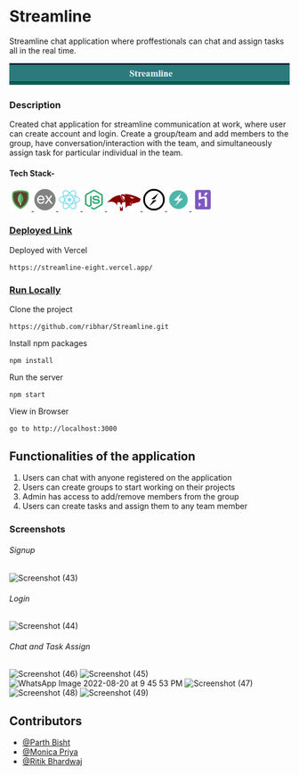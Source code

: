 # Streamline

Streamline chat application where proffestionals can chat and assign tasks all in the real time.

<a href="https://streamline-eight.vercel.app/">![Logo](https://github.com/ribhar/Streamline/blob/master/client/src/assets/logo.PNG)</a>

### Description

Created chat application for streamline communication at work, where user can create account and login.
Create a group/team and add members to the group, have conversation/interaction with the team, and simultaneously assign task for particular individual in the team.


<!-- ### Tech Stack

* React
* MongoDB
* Express
* Node.js
* Javascript 
* Nodemailer
* Socket.io
* Chackra UI
* Mongoose
* HTML
* CSS -->

#### Tech Stack-

<p float="left">
   <a href="https://www.mongodb.com/" target="_blank" rel="noreferrer"> <img src="https://github.com/ribhar/ribhar/blob/main/giticons/icons8-mongodb.svg" alt="mongodb" width="40" height="40"/> </a>
   <a href="https://expressjs.com" target="_blank" rel="noreferrer"> <img src="https://github.com/ribhar/ribhar/blob/main/giticons/express.png" alt="express" width="40" height="40"/> </a>
  <a href="https://reactjs.org/" target="_blank" rel="noreferrer"> <img src="https://github.com/ribhar/ribhar/blob/main/giticons/icons8-react-native.svg" alt="react" width="40" height="40"/> </a> 
  <a href="https://nodejs.org" target="_blank" rel="noreferrer"> <img src="https://github.com/ribhar/ribhar/blob/main/giticons/icons8-node-js.svg" alt="nodejs" width="40" height="40"/> </a>
   <a href="https://mongoosejs.com/" target="_blank" rel="noreferrer"> <img src="https://github.com/ribhar/ribhar/blob/main/giticons/mongoose.png" alt="mongoose" width="60" height="30"/> </a>
   <a href="https://socket.io/" target="_blank" rel="noreferrer"> <img src="https://github.com/ribhar/ribhar/blob/main/giticons/socket.svg" alt="socket" width="40" height="40"> 
   <a href="https://chakra-ui.com/" target="_blank" rel="noreferrer"> <img src="https://github.com/ribhar/ribhar/blob/main/giticons/icons8-chakra-ui.svg" alt="chakra" width="40" height="40"> 
  <a href="https://dashboard.heroku.com/" target="_blank" rel="noreferrer"> <img src="https://github.com/ribhar/ribhar/blob/main/giticons/icons8-heroku.svg" alt="heroku" width="40" height="40"/> </a>
</p>
 

### <u>Deployed Link</u>


Deployed with Vercel
```
https://streamline-eight.vercel.app/
 ```

### <u>Run Locally</u>

Clone the project

```
https://github.com/ribhar/Streamline.git

```

Install npm packages

```
npm install
```

Run the server

```
npm start
```

View in Browser

```
go to http://localhost:3000
```

<!-- ### Installation Requirements

* Fork the repo, then clone it
* install all dependencies, with 'npm install'
* start the server 'npm run dev'
* start the application 'npm start' -->
## Functionalities of the application

1. Users can chat with anyone registered on the application
2. Users can create groups to start working on their projects
3. Admin has access to add/remove members from the group
4. Users can create tasks and assign them to any team member



### Screenshots

###### Signup

![Screenshot (43)](https://user-images.githubusercontent.com/100186167/185743179-6e16a30f-0c5b-4817-98c3-7b2e99d11370.png)

###### Login
![Screenshot (44)](https://user-images.githubusercontent.com/100186167/185743232-3ef98561-f8bd-4f14-8f35-74d5b1b1edd3.png)

###### Chat and Task Assign 

![Screenshot (46)](https://user-images.githubusercontent.com/100186167/185756813-ea99185f-1a5e-4257-b7a1-077a0fefd714.png)
![Screenshot (45)](https://user-images.githubusercontent.com/100186167/185743282-68d532e6-a5d2-44cc-ac9a-b8747a06c882.png)
![WhatsApp Image 2022-08-20 at 9 45 53 PM](https://user-images.githubusercontent.com/100186167/185756654-c87ccb1c-7a7c-4fdf-926c-4f07c227a729.jpeg)
![Screenshot (47)](https://user-images.githubusercontent.com/100186167/185743367-b07ccd9f-5a85-4063-a304-2b47b2c9a3d4.png)
![Screenshot (48)](https://user-images.githubusercontent.com/100186167/185743399-80bfbe2c-1179-4978-a07f-cafaeee39265.png)
![Screenshot (49)](https://user-images.githubusercontent.com/100186167/185743444-b0362987-3c9a-498d-bb05-bec83249773c.png)

## Contributors

- [@Parth Bisht](https://github.com/Parth-Bisht)
- [@Monica Priya](https://github.com/Monica1310)
- [@Ritik Bhardwaj](https://github.com/ribhar)



